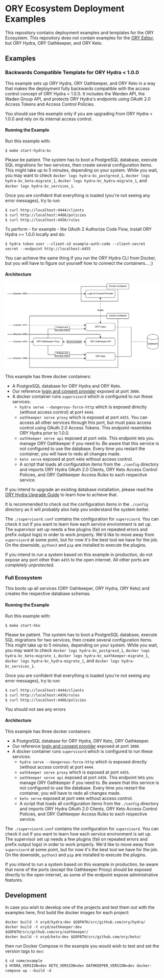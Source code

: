 # ORY Ecosystem Deployment Examples

This repository contains deployment examples and templates for the ORY Ecosystem. This repository does not contain
examples for the [ORY Editor](https://github.com/ory/editor), but ORY Hydra, ORY Oathkeeper, and ORY Keto.

## Examples

### Backwards Compatible Template for ORY Hydra < 1.0.0

This example sets up ORY Hydra, ORY Oathkeeper, and ORY Keto in a way that makes the deployment fully backwards compatible
with the access control concept of ORY Hydra < 1.0.0. It includes the Warden API, the Waden Group API, and protects
ORY Hydra's endpoints using OAuth 2.0 Access Tokens and Access Control Policies.

You should use this example only if you are upgrading from ORY Hydra < 1.0.0 and rely on its internal access control.

#### Running the Example

Run this example with:

```
$ make start-hydra-bc
```

Please be patient. The system has to boot a PostgreSQL database, execute SQL migrations for two services, then create
several configuration items. This might take up to 5 minutes, depending on your system. While you wait, you may want
to check `docker logs hydra-bc_postgresd_1`, `docker logs hydra-bc_keto-migrate_1`, `docker logs hydra-bc_hydra-migrate_1`,
and `docker logs hydra-bc_services_1`.

Once you are confident that everything is loaded (you're not seeing any error messages), try to run:

```
$ curl http://localhost:4444/clients
$ curl http://localhost:4466/policies
$ curl http://localhost:4456/rules
```

To perform - for example - the OAuth 2 Authorize Code Flow, install ORY Hydra >= 1.0.0 locally and do:

```
$ hydra token user --client-id example-auth-code --client-secret secret --endpoint http://localhost:4455
```

You can achieve the same thing if you run the ORY Hydra CLI from Docker, but you will have to figure out yourself how
to connect the containers... ;)

#### Architecture

![Docker Container Architecture](./hydra-bc/docs/container-arch.png)

This example has three docker containers:

* A PostgreSQL database for ORY Hydra and ORY Keto.
* Our reference [login and consent provider](https://github.com/ory/hydra-login-consent-node) exposed at port `3000`.
* A docker container runs `supervisord` which is configured to run these services:
  * `hydra serve --dangerous-force-http` which is exposed directly (without access control) at port `4444`.
  * `oathkeeper serve proxy` which is exposed at port `4455`. You can access all other services through this port, but must
  pass access control using OAuth 2.0 Access Tokens. This endpoint resembles ORY Hydra prior to 1.0.0.
  * `oathkeeper serve api` exposed at port `4456`. This endpoint lets you manage ORY Oathkeeper if you need to. Be aware
  that this service is not configured to use the database. Every time you restart the container, you will have to redo
  all changes made.
  * `keto serve` exposed at port `4466` without access control.
  * A script that loads all configuration items from the `./config` directory and imports ORY Hydra OAuth 2.0 Clients, ORY Keto Access Control Policies, and
  ORY Oathkeeper Access Rules to each respective service.

If you intend to upgrade an existing database installation, please read the [ORY Hydra Upgrade Guide](https://github.com/ory/hydra/blob/master/UPGRADE.md)
to learn how to achieve that.

It is recommended to check out the configuration items in the `./config` directory as it will probably also help you
understand the system better.

The `./supervisord.conf` contains the configuration for `supervisord`. You can check it out if you want to learn how
each service environment is set up. The supervisor set up needs a few plugins (fail on repeated errors and prefix output logs)
in order to work properly. We'd like to move away from `supervisord` at some point, but for now it's the best tool we
have for the job. On the downside, `python3` and `pip` are installed to execute the plugins.

If you intend to run a system based on this example in production, do not expose any port other than `4455` to the open internet.
All other ports are *completely unprotected*.

### Full Ecosystem

This boots up all services (ORY Oathkeeper, ORY Hydra, ORY Keto) and creates the respective database schemas.

#### Running the Example

Run this example with:

```
$ make start-hko
```

Please be patient. The system has to boot a PostgreSQL database, execute SQL migrations for two services, then create
several configuration items. This might take up to 5 minutes, depending on your system. While you wait, you may want
to check `docker logs hydra-bc_postgresd_1`, `docker logs hydra-bc_keto-migrate_1`, `docker logs hydra-bc_oathkeeper-migrate_1`, `docker logs hydra-bc_hydra-migrate_1`,
and `docker logs hydra-bc_services_1`.

Once you are confident that everything is loaded (you're not seeing any error messages), try to run:

```
$ curl http://localhost:4444/clients
$ curl http://localhost:4456/rules
$ curl http://localhost:4466/policies
```

You should not see any errors

#### Architecture

This example has three docker containers:

* A PostgreSQL database for ORY Hydra, ORY Keto, ORY Oathkeeper.
* Our reference [login and consent provider](https://github.com/ory/hydra-login-consent-node) exposed at port `3000`.
* A docker container runs `supervisord` which is configured to run these services:
  * `hydra serve --dangerous-force-http` which is exposed directly (without access control) at port `4444`.
  * `oathkeeper serve proxy` which is exposed at port `4455`.
  * `oathkeeper serve api` exposed at port `4456`. This endpoint lets you manage ORY Oathkeeper if you need to. Be aware
  that this service is not configured to use the database. Every time you restart the container, you will have to redo
  all changes made.
  * `keto serve` exposed at port `4466` without access control.
  * A script that loads all configuration items from the `./config` directory and imports ORY Hydra OAuth 2.0 Clients, ORY Keto Access Control Policies, and
  ORY Oathkeeper Access Rules to each respective service.

The `./supervisord.conf` contains the configuration for `supervisord`. You can check it out if you want to learn how
each service environment is set up. The supervisor set up needs a few plugins (fail on repeated errors and prefix output logs)
in order to work properly. We'd like to move away from `supervisord` at some point, but for now it's the best tool we
have for the job. On the downside, `python3` and `pip` are installed to execute the plugins.

If you intend to run a system based on this example in production, be aware that none of the ports (except the Oathkeeper Proxy)
should be exposed directly to the open internet, as some of the endpoint expose administrative features.

## Development

In case you wish to develop one of the projects and test them out with the examples here, first build the docker images
for each project:

```
docker build -t oryd/hydra:dev $GOPATH/src/github.com/ory/hydra/
docker build -t oryd/oathkeeper:dev $GOPATH/src/github.com/ory/oathkeeper/
docker build -t oryd/keto:dev $GOPATH/src/github.com/ory/keto/
```

then run Docker Compose in the example you would wish to test and set the version tags to `dev`:

```
$ cd some/example
$ HYDRA_VERSION=dev KETO_VERSION=dev OATHKEEPER_VERSION=dev docker-compose up --build -d
```